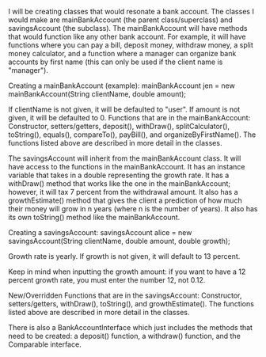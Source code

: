 I will be creating classes that would resonate a bank account. The classes I would make are mainBankAccount (the parent class/superclass) and savingsAccount (the subclass).
The mainBankAccount will have methods that would function like any other bank account. For example, it will have functions where you can pay a bill, deposit money, withdraw money, a split money calculator, and a function where a manager can organize bank accounts by first name (this can only be used if the client name is "manager").

Creating a mainBankAccount (example):
mainBankAccount jen = new mainBankAccount(String clientName, double amount);

If clientName is not given, it will be defaulted to "user".
If amount is not given, it will be defaulted to 0.
Functions that are in the mainBankAccount:
Constructor, setters/getters, deposit(), withDraw(), splitCalculator(), toString(), equals(), compareTo(), payBill(), and organizeByFirstName().
The functions listed above are described in more detail in the classes.

The savingsAccount will inherit from the mainBankAccount class. It will have access to the functions in the mainBankAccount. It has an instance variable that takes in a double representing the growth rate. It has a withDraw() method that works like the one in the mainBankAccount; however, it will tax 7 percent from the withdrawal amount. It also has a growthEstimate() method that gives the client a prediction of how much their money will grow in n years (where n is the number of years). It also has its own toString() method like the mainBankAccount.

Creating a savingsAccount:
savingsAccount alice = new savingsAccount(String clientName, double amount, double growth);

Growth rate is yearly.
If growth is not given, it will default to 13 percent.

Keep in mind when inputting the growth amount: if you want to have a 12 percent growth rate, you must enter the number 12, not 0.12.

New/Overridden Functions that are in the savingsAccount:
Constructor, setters/getters, withDraw(), toString(), and growthEstimate().
The functions listed above are described in more detail in the classes.

There is also a BankAccountInterface which just includes the methods that need to be created: a deposit() function, a withdraw() function, and the Comparable interface.
